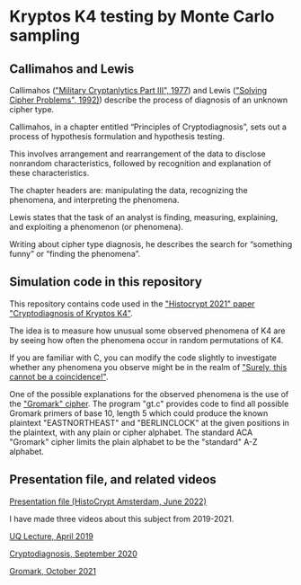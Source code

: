 # Kryptos K4 testing by Monte Carlo sampling

## Callimahos and Lewis

Callimahos (["Military Cryptanlytics Part III", 1977](https://www.governmentattic.org/41docs/NSAmilitaryCryptalyticsPt3_1977.pdf)) and Lewis (["Solving Cipher Problems", 1992)](https://archive.org/details/solving-cipher-problems.-frank-l-lewis.-c-58_202203)) describe the process of diagnosis of an unknown cipher type.

Callimahos, in a chapter entitled “Principles of Cryptodiagnosis”, sets out a process of hypothesis formulation and hypothesis testing.

This involves arrangement and rearrangement of the data to disclose nonrandom characteristics, followed by recognition and explanation of these characteristics.

The chapter headers are: manipulating the data, recognizing the phenomena, and interpreting the phenomena. 

Lewis states that the task of an analyst is finding, measuring, explaining, and exploiting a phenomenon (or phenomena). 

Writing about cipher type diagnosis, he describes the search for “something funny” or “finding the phenomena”.

## Simulation code in this repository

This repository contains code used in the ["Histocrypt 2021" paper "Cryptodiagnosis of Kryptos K4"](https://ecp.ep.liu.se/index.php/histocrypt/article/view/153).

The idea is to measure how unusual some observed phenomena of K4 are by seeing how often the phenomena occur in random permutations of K4.

If you are familiar with C, you can modify the code slightly to investigate whether any phenomena you observe might be in the realm of ["Surely, this cannot be a coincidence!"](http://codebook.org/codebook_solution.pdf).

One of the possible explanations for the observed phenomena is the use of the ["Gromark" cipher](https://www.cryptogram.org/downloads/aca.info/ciphers/Gromark.pdf). The program "gt.c" provides code to find all possible Gromark primers of base 10, length 5 which could produce the known plaintext "EASTNORTHEAST" and "BERLINCLOCK" at the given positions in the plaintext, with any plain or cipher alphabet. The standard ACA "Gromark" cipher limits the plain alphabet to be the "standard" A-Z alphabet.

## Presentation file, and related videos

[Presentation file (HistoCrypt Amsterdam, June 2022)](http://elvumgar.fea.st.user.fm/presentations/2022-06-21%20cryptodiagnosis_of_k4.pdf)

I have made three videos about this subject from 2019-2021.

[UQ Lecture, April 2019](https://vimeo.com/342900905)

[Cryptodiagnosis, September 2020](https://vimeo.com/461631245)

[Gromark, October 2021](https://vimeo.com/623038634)

